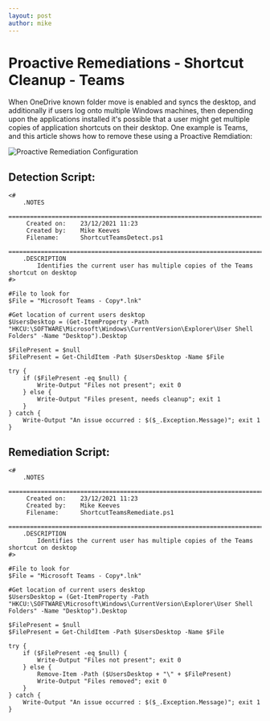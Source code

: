 ```yaml
---
layout: post
author: mike
---
```


# Proactive Remediations - Shortcut Cleanup - Teams

When OneDrive known folder move is enabled and syncs the desktop, and additionally if users log onto multiple Windows machines, then depending upon the applications installed it's possible that a user might get multiple copies of application shortcuts on their desktop. One example is Teams, and this article shows how to remove these using a Proactive Remdiation:

![Proactive Remediation Configuration](/mkeeves.github.io_images/2024-11-02-proactive-remediation-shortcutcleanupteams/1.jpg)

## Detection Script:
```
<#
	.NOTES
	===========================================================================
	 Created on:   	23/12/2021 11:23
	 Created by:   	Mike Keeves
	 Filename:     	ShortcutTeamsDetect.ps1
	===========================================================================
	.DESCRIPTION
		Identifies the current user has multiple copies of the Teams shortcut on desktop
#>

#File to look for
$File = "Microsoft Teams - Copy*.lnk"

#Get location of current users desktop
$UsersDesktop = (Get-ItemProperty -Path "HKCU:\SOFTWARE\Microsoft\Windows\CurrentVersion\Explorer\User Shell Folders" -Name "Desktop").Desktop

$FilePresent = $null
$FilePresent = Get-ChildItem -Path $UsersDesktop -Name $File

try {
    if ($FilePresent -eq $null) {
        Write-Output "Files not present"; exit 0
    } else {
        Write-Output "Files present, needs cleanup"; exit 1
    }
} catch {
	Write-Output "An issue occurred : $($_.Exception.Message)"; exit 1
}
```


## Remediation Script:
```
<#
	.NOTES
	===========================================================================
	 Created on:   	23/12/2021 11:23
	 Created by:   	Mike Keeves
	 Filename:     	ShortcutTeamsRemediate.ps1
	===========================================================================
	.DESCRIPTION
		Identifies the current user has multiple copies of the Teams shortcut on desktop
#>

#File to look for
$File = "Microsoft Teams - Copy*.lnk"

#Get location of current users desktop
$UsersDesktop = (Get-ItemProperty -Path "HKCU:\SOFTWARE\Microsoft\Windows\CurrentVersion\Explorer\User Shell Folders" -Name "Desktop").Desktop

$FilePresent = $null
$FilePresent = Get-ChildItem -Path $UsersDesktop -Name $File

try {
    if ($FilePresent -eq $null) {
        Write-Output "Files not present"; exit 0
    } else {
        Remove-Item -Path ($UsersDesktop + "\" + $FilePresent)
        Write-Output "Files removed"; exit 0
    }
} catch {
	Write-Output "An issue occurred : $($_.Exception.Message)"; exit 1
}
```
